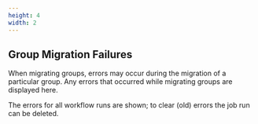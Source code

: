 ```yaml
---
height: 4
width: 2
---
```


Group Migration Failures
------------------------

When migrating groups, errors may occur during the migration of a particular group. Any errors that occurred while migrating groups are displayed here.

The errors for all workflow runs are shown; to clear (old) errors the job run can be deleted.
